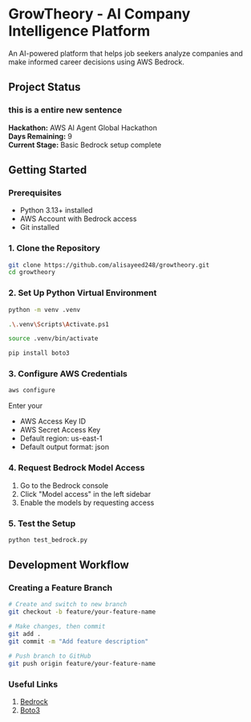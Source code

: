 # GrowTheory - AI Company Intelligence Platform

An AI-powered platform that helps job seekers analyze companies and make informed career decisions using AWS Bedrock.

## Project Status
### this is a entire new sentence 

**Hackathon:** AWS AI Agent Global Hackathon  
**Days Remaining:** 9  
**Current Stage:** Basic Bedrock setup complete

## Getting Started

### Prerequisites
- Python 3.13+ installed
- AWS Account with Bedrock access
- Git installed

### 1. Clone the Repository
```bash
git clone https://github.com/alisayeed248/growtheory.git
cd growtheory
```

### 2. Set Up Python Virtual Environment
```bash
python -m venv .venv

.\.venv\Scripts\Activate.ps1

source .venv/bin/activate

pip install boto3
```

### 3. Configure AWS Credentials
```bash
aws configure
```

Enter your 
- AWS Access Key ID
- AWS Secret Access Key
- Default region: us-east-1
- Default output format: json

### 4. Request Bedrock Model Access
1. Go to the Bedrock console
2. Click "Model access" in the left sidebar
3. Enable the models by requesting access


### 5. Test the Setup 
```bash
python test_bedrock.py
```

## Development Workflow

### Creating a Feature Branch
```bash
# Create and switch to new branch
git checkout -b feature/your-feature-name

# Make changes, then commit
git add .
git commit -m "Add feature description"

# Push branch to GitHub
git push origin feature/your-feature-name
```

### Useful Links
1. [Bedrock](https://docs.aws.amazon.com/bedrock/)
2. [Boto3](https://boto3.amazonaws.com/v1/documentation/api/latest/reference/services/bedrock-runtime.html)